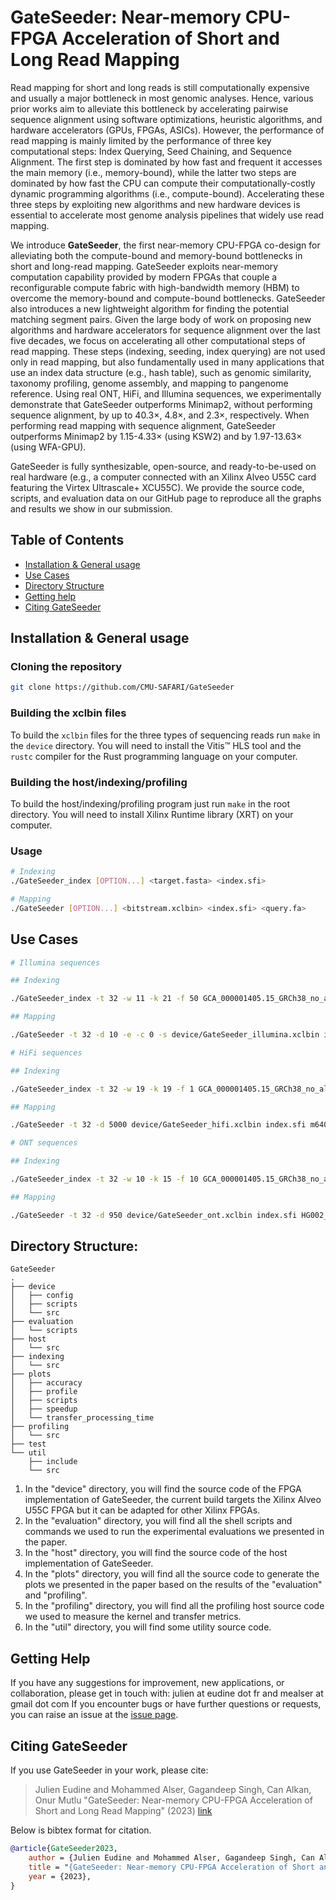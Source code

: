 # GateSeeder: Near-memory CPU-FPGA Acceleration of Short and Long Read Mapping
Read mapping for short and long reads is still computationally expensive and usually a major bottleneck in most genomic analyses. Hence, various prior works aim to alleviate this bottleneck by accelerating pairwise sequence alignment using software optimizations, heuristic algorithms, and hardware accelerators (GPUs, FPGAs, ASICs). However, the performance of read mapping is mainly limited by the performance of three key computational steps: Index Querying, Seed Chaining, and Sequence Alignment. The first step is dominated by how fast and frequent it accesses the main memory (i.e., memory-bound), while the latter two steps are dominated by how fast the CPU can compute their computationally-costly dynamic programming algorithms (i.e., compute-bound). Accelerating these three steps by exploiting new algorithms and new hardware devices is essential to accelerate most genome analysis pipelines that widely use read mapping. 

We introduce **GateSeeder**, the first near-memory CPU-FPGA co-design for alleviating both the compute-bound and memory-bound bottlenecks in short and long-read mapping. GateSeeder exploits near-memory computation capability provided by modern FPGAs that couple a reconfigurable compute fabric with high-bandwidth memory (HBM) to overcome the memory-bound and compute-bound bottlenecks. GateSeeder also introduces a new lightweight algorithm for finding the potential matching segment pairs. Given the large body of work on proposing new algorithms and hardware accelerators for sequence alignment over the last five decades, we focus on accelerating all other computational steps of read mapping. These steps (indexing, seeding, index querying) are not used only in read mapping, but also fundamentally used in many applications that use an index data structure (e.g., hash table), such as genomic similarity, taxonomy profiling, genome assembly, and mapping to pangenome reference. Using real ONT, HiFi, and Illumina sequences, we experimentally demonstrate that GateSeeder outperforms Minimap2, without performing sequence alignment, by up to 40.3×, 4.8×, and 2.3×, respectively. When performing read mapping with sequence alignment, GateSeeder outperforms Minimap2 by 1.15-4.33× (using KSW2) and by 1.97-13.63× (using WFA-GPU).

GateSeeder is fully synthesizable, open-source, and ready-to-be-used on real hardware (e.g., a computer connected with an Xilinx Alveo U55C card featuring the Virtex Ultrascale+ XCU55C). We provide the source code, scripts, and evaluation data on our GitHub page to reproduce all the graphs and results we show in our submission.


## Table of Contents
- [Installation & General usage](#install)
- [Use Cases](#usecases)
- [Directory Structure](#directory)
- [Getting help](#contact)
- [Citing GateSeeder](#cite)

## <a name="install"></a>Installation & General usage

### Cloning the repository
```sh
git clone https://github.com/CMU-SAFARI/GateSeeder
```
### Building the xclbin files
To build the `xclbin` files for the three types of sequencing reads run `make` in the `device` directory. You will need to install the Vitis™ HLS tool and the `rustc` compiler for the Rust programming language on your computer.

### Building the host/indexing/profiling
To build the host/indexing/profiling program just run `make` in the root directory. You will need to install Xilinx Runtime library (XRT) on your computer.

### Usage
```sh
# Indexing
./GateSeeder_index [OPTION...] <target.fasta> <index.sfi>

# Mapping
./GateSeeder [OPTION...] <bitstream.xclbin> <index.sfi> <query.fa>
```


## <a name="usecases"></a>Use Cases

```sh
# Illumina sequences

## Indexing

./GateSeeder_index -t 32 -w 11 -k 21 -f 50 GCA_000001405.15_GRCh38_no_alt_analysis_set.fasta index.sfi

## Mapping

./GateSeeder -t 32 -d 10 -e -c 0 -s device/GateSeeder_illumina.xclbin index.sfi D1_S1_L001_R1_001-017.fastq -o output.paf

# HiFi sequences

## Indexing

./GateSeeder_index -t 32 -w 19 -k 19 -f 1 GCA_000001405.15_GRCh38_no_alt_analysis_set.fasta index.sfi

## Mapping

./GateSeeder -t 32 -d 5000 device/GateSeeder_hifi.xclbin index.sfi m64011_190830_220126.fastq -o output.paf

# ONT sequences

## Indexing

./GateSeeder_index -t 32 -w 10 -k 15 -f 10 GCA_000001405.15_GRCh38_no_alt_analysis_set.fasta index.sfi

## Mapping

./GateSeeder -t 32 -d 950 device/GateSeeder_ont.xclbin index.sfi HG002_ONT-UL_GIAB_20200204_1000filtered_2Mreads.fastq -o output.paf

```

##  <a name="directory"></a>Directory Structure:
```
GateSeeder
.
├── device
│   ├── config
│   ├── scripts
│   └── src
├── evaluation
│   └── scripts
├── host
│   └── src
├── indexing
│   └── src
├── plots
│   ├── accuracy
│   ├── profile
│   ├── scripts
│   ├── speedup
│   └── transfer_processing_time
├── profiling
│   └── src
├── test
└── util
    ├── include
    └── src
```            
1. In the "device" directory, you will find the source code of the FPGA implementation of GateSeeder, the current build targets the Xilinx Alveo U55C FPGA but it can be adapted for other Xilinx FPGAs.
2. In the "evaluation" directory, you will find all the shell scripts and commands we used to run the experimental evaluations we presented in the paper.
3. In the "host" directory, you will find the source code of the host implementation of GateSeeder.
4. In the "plots" directory, you will find all the source code to generate the plots we presented in the paper based on the results of the "evaluation" and "profiling".
5. In the "profiling" directory, you will find all the profiling host source code we used to measure the kernel and transfer metrics.
6. In the "util" directory, you will find some utility source code.


##  <a name="contact"></a>Getting Help
If you have any suggestions for improvement, new applications, or collaboration, please get in touch with: julien at eudine dot fr and mealser at gmail dot com
If you encounter bugs or have further questions or requests, you can raise an issue at the [issue page][issue].

## <a name="cite"></a>Citing GateSeeder

If you use GateSeeder in your work, please cite:
> Julien Eudine and Mohammed Alser, Gagandeep Singh, Can Alkan, Onur Mutlu
> "GateSeeder: Near-memory CPU-FPGA Acceleration of Short and Long Read Mapping"
> (2023) [link](https://arxiv.org/abs/)

Below is bibtex format for citation.

```bibtex
@article{GateSeeder2023,
    author = {Julien Eudine and Mohammed Alser, Gagandeep Singh, Can Alkan, Onur Mutlu},
    title = "{GateSeeder: Near-memory CPU-FPGA Acceleration of Short and Long Read Mapping}",
    year = {2023},
}
```

[issue]: https://github.com/CMU-SAFARI/GateSeeder/issues
